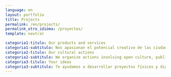 ```yaml
---
language: en
layout: portfolio
title: Projects
permalink: /en/projects/
permalink_otro_idioma: /proyectos/
template: neutral

categoria1-titulo: Our products and services
categoria1-subtitulo: Nos apasionan el potencial creativo de las ciudades y las nuevas formas de participación
categoria2-titulo: Our cultural actions
categoria2-subtitulo: We organize actions involving open culture, public spaces and xxx always in collaboration (locales) todos los proyectos son locales
categoria3-titulo: Your ideas
categoria3-subtitulo: Te ayudamos a desarrollar proyectos físicos y digitales combinando diseño, ingeniería y tecnología
---
```

